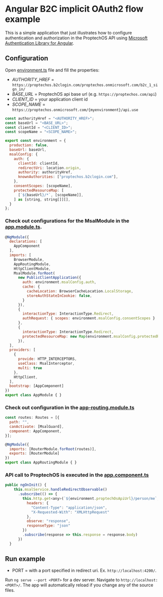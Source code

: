 # Angular B2C implicit OAuth2 flow example

This is a simple application that just illustrates how to configure authentication and authorization in the ProptechOS API using [Microsoft Authentication Library for Angular](https://www.npmjs.com/package/@azure/msal-angular).

## Configuration

Open [environment.ts](https://github.com/idun-corp/Idun-Examples/blob/apps-team-b2c-examples/ProptechOS-Api/examples/angular-b2c-implicit-oauth-flow/src/environments/environment.ts) file and fill the properties:

* _AUTHORITY_HREF_ = `https://proptechos.b2clogin.com/proptechos.onmicrosoft.com/b2c_1_sign_in/`
* _BASE_URL_ = ProptechOS api base url (e.g. `https://proptechos.com/api`)
* _CLIENT_ID_ = your application client id
* _SCOPE_NAME_ = `https://proptechos.onmicrosoft.com/{myenvironment}/api.use`

```javascript
const authorityHref = "<AUTHORITY_HREF>";
const baseUrl = "<BASE_URL>";
const clientId = "<CLIENT_ID>";
const scopeName = "<SCOPE_NAME>";

export const environment = {
  production: false,
  baseUrl: baseUrl,
  msalConfig: {
    auth: {
      clientId: clientId,
      redirectUri: location.origin,
      authority: authorityHref,
      knownAuthorities: ["proptechos.b2clogin.com"],
    },
    consentScopes: [scopeName],
    protectedResourceMap: [
      [`${baseUrl}/*`, [scopeName]],
    ] as [string, string[]][],
  }
};
```

### Check out configurations for the MsalModule in the [app.module.ts](https://github.com/idun-corp/Idun-Examples/blob/apps-team-b2c-examples/ProptechOS-Api/examples/angular-b2c-implicit-oauth-flow/src/app/app.module.ts).

```javascript
@NgModule({
  declarations: [
    AppComponent
  ],
  imports: [
    BrowserModule,
    AppRoutingModule,
    HttpClientModule,
    MsalModule.forRoot(
      new PublicClientApplication({
        auth: environment.msalConfig.auth,
        cache: {
          cacheLocation: BrowserCacheLocation.LocalStorage,
          storeAuthStateInCookie: false,
        }
      }),
      {
        interactionType: InteractionType.Redirect,
        authRequest: { scopes: environment.msalConfig.consentScopes }
      },
      {
        interactionType: InteractionType.Redirect,
        protectedResourceMap: new Map(environment.msalConfig.protectedResourceMap)
      }),
  ],
  providers: [
    {
      provide: HTTP_INTERCEPTORS,
      useClass: MsalInterceptor,
      multi: true
    },
    HttpClient,
  ],
  bootstrap: [AppComponent]
})
export class AppModule { }
```


### Check out configuration in the [app-routing.module.ts](https://github.com/idun-corp/Idun-Examples/blob/apps-team-b2c-examples/ProptechOS-Api/examples/angular-b2c-implicit-oauth-flow/src/app/app-routing.module.ts)

```javascript
const routes: Routes = [{
  path: "",
  canActivate: [MsalGuard],
  component: AppComponent,
}];

@NgModule({
  imports: [RouterModule.forRoot(routes)],
  exports: [RouterModule]
})
export class AppRoutingModule { }
```

### API call to ProptechOS is executed in the [app.component.ts](https://github.com/idun-corp/Idun-Examples/blob/apps-team-b2c-examples/ProptechOS-Api/examples/angular-b2c-implicit-oauth-flow/src/app/app.component.ts)

```javascript
public ngOnInit() {
    this.msalService.handleRedirectObservable()
      .subscribe(() => {
        this.http.get<any>(`${environment.proptechOsApiUrl}/person/me`, {
          headers: {
            "Content-Type": "application/json",
            "X-Requested-With": "XMLHttpRequest"
          },
          observe: "response",
          responseType: "json"
        })
        .subscribe(response => this.response = response.body)
      })
  }
```

## Run example

* PORT = with a port specified in redirect uri. Ex. `http://localhost:4200/`.

Run `ng serve --port <PORT>` for a dev server. Navigate to `http://localhost:<PORT>/`. The app will automatically reload if you change any of the source files.
